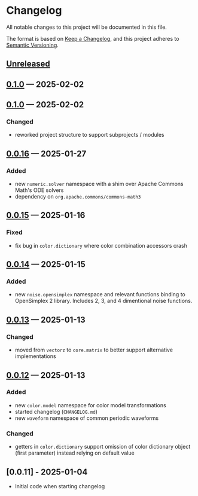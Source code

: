 # Changelog

All notable changes to this project will be documented in this file.

The format is based on [Keep a Changelog](https://keepachangelog.com/en/1.1.0/),
and this project adheres to [Semantic Versioning](https://semver.org/spec/v2.0.0.html).

## [Unreleased]

## [0.1.0] — 2025-02-02

## [0.1.0] — 2025-02-02
### Changed
- reworked project structure to support subprojects / modules

## [0.0.16] — 2025-01-27
### Added
- new `numeric.solver` namespace with a shim over Apache Commons Math's ODE solvers
- dependency on `org.apache.commons/commons-math3`

## [0.0.15] — 2025-01-16
### Fixed
- fix bug in `color.dictionary` where color combination accessors crash

## [0.0.14] — 2025-01-15
### Added
- new `noise.opensimplex` namespace and relevant functions binding to OpenSimplex 2 library. Includes 2, 3, and 4 dimentional noise functions.

## [0.0.13] — 2025-01-13
### Changed
- moved from `vectorz` to `core.matrix` to better support alternative implementations

## [0.0.12] — 2025-01-13
### Added
- new `color.model` namespace for color model transformations
- started changelog (`CHANGELOG.md`)
- new `waveform` namespace of common periodic waveforms

### Changed
- getters in `color.dictionary` support omission of color dictionary object (first parameter) instead relying on default value

## [0.0.11] - 2025-01-04
- Initial code when starting changelog

[0.0.12]: https://github.com/sdedovic/artlib-core/compare/0.0.11...0.0.12
[0.0.13]: https://github.com/sdedovic/artlib-core/compare/0.0.12...0.0.13
[0.0.14]: https://github.com/sdedovic/artlib-core/compare/0.0.13...0.0.14
[0.0.15]: https://github.com/sdedovic/artlib-core/compare/0.0.14...0.0.15
[0.0.16]: https://github.com/sdedovic/artlib-core/compare/0.0.15...0.0.16
[0.1.0]: https://github.com/sdedovic/artlib-core/compare/0.0.16...0.1.0
[0.1.0]: https://github.com/sdedovic/artlib-core/compare/0.1.0...0.1.0
[Unreleased]: https://github.com/sdedovic/artlib-core/compare/0.1.0...HEAD

